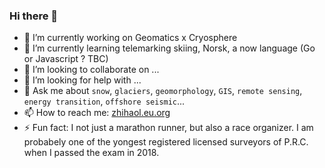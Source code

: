 ### Hi there 👋


- 🔭 I’m currently working on Geomatics x Cryosphere
- 🌱 I’m currently learning telemarking skiing, Norsk, a now language (Go or Javascript ? TBC)
- 👯 I’m looking to collaborate on ...
- 🤔 I’m looking for help with ...
- 💬 Ask me about `snow`, `glaciers`, `geomorphology`, `GIS`, `remote sensing`, `energy transition`, `offshore seismic`...
- 📫 How to reach me: [zhihaol.eu.org](www.zhihaol.eu.org)
- ⚡ Fun fact: I not just a marathon runner, but also a race organizer. I am probabely one of the yongest registered licensed surveyors of P.R.C. when I passed the exam in 2018.

